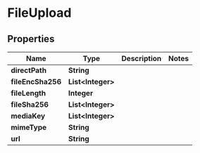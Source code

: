 

# FileUpload


## Properties

| Name | Type | Description | Notes |
|------------ | ------------- | ------------- | -------------|
|**directPath** | **String** |  |  |
|**fileEncSha256** | **List&lt;Integer&gt;** |  |  |
|**fileLength** | **Integer** |  |  |
|**fileSha256** | **List&lt;Integer&gt;** |  |  |
|**mediaKey** | **List&lt;Integer&gt;** |  |  |
|**mimeType** | **String** |  |  |
|**url** | **String** |  |  |



